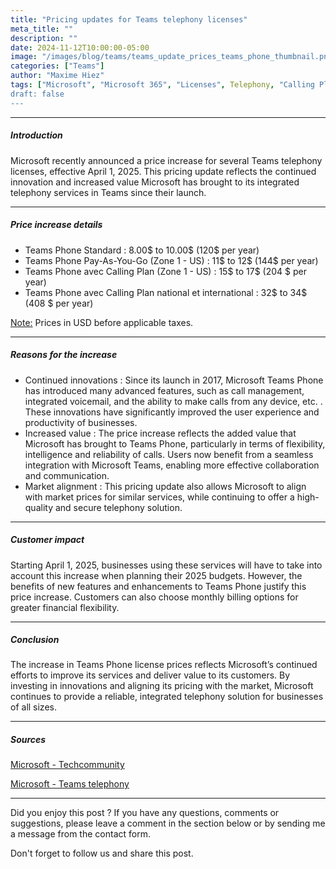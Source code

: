 ```yaml
---
title: "Pricing updates for Teams telephony licenses"
meta_title: ""
description: ""
date: 2024-11-12T10:00:00-05:00
image: "/images/blog/teams/teams_update_prices_teams_phone_thumbnail.png"
categories: ["Teams"]
author: "Maxime Hiez"
tags: ["Microsoft", "Microsoft 365", "Licenses", Telephony, "Calling Plan", Teams Phone Standard", "Pay-As-You-Go"]
draft: false
---
```

---

##### Introduction
Microsoft recently announced a price increase for several Teams telephony licenses, effective April 1, 2025. This pricing update reflects the continued innovation and increased value Microsoft has brought to its integrated telephony services in Teams since their launch.

---

##### Price increase details
- Teams Phone Standard : 8.00$ to 10.00$ (120$ per year)
- Teams Phone Pay-As-You-Go (Zone 1 - US) : 11$ to 12$ (144$ per year)
- Teams Phone avec Calling Plan (Zone 1 - US) : 15$ to 17$ (204 $ per year)
- Teams Phone avec Calling Plan national et international : 32$ to 34$ (408 $ per year)

<u>Note:</u> Prices in USD before applicable taxes.

---

##### Reasons for the increase
- Continued innovations : Since its launch in 2017, Microsoft Teams Phone has introduced many advanced features, such as call management, integrated voicemail, and the ability to make calls from any device, etc. . These innovations have significantly improved the user experience and productivity of businesses.
- Increased value : The price increase reflects the added value that Microsoft has brought to Teams Phone, particularly in terms of flexibility, intelligence and reliability of calls. Users now benefit from a seamless integration with Microsoft Teams, enabling more effective collaboration and communication.
- Market alignment : This pricing update also allows Microsoft to align with market prices for similar services, while continuing to offer a high-quality and secure telephony solution.

---

##### Customer impact

Starting April 1, 2025, businesses using these services will have to take into account this increase when planning their 2025 budgets. However, the benefits of new features and enhancements to Teams Phone justify this price increase. Customers can also choose monthly billing options for greater financial flexibility.

---

##### Conclusion

The increase in Teams Phone license prices reflects Microsoft’s continued efforts to improve its services and deliver value to its customers. By investing in innovations and aligning its pricing with the market, Microsoft continues to provide a reliable, integrated telephony solution for businesses of all sizes.

---

##### Sources
[Microsoft - Techcommunity](https://techcommunity.microsoft.com/blog/microsoft_365blog/flexible-billing-for-microsoft-365-copilot-pricing-updates-for-annual-subscripti/4288536?wt.mc_id=MVP_315241)

[Microsoft - Teams telephony](https://www.microsoft.com/en-us/microsoft-teams/microsoft-teams-phone)

---


Did you enjoy this post ? If you have any questions, comments or suggestions, please leave a comment in the section below or by sending me a message from the contact form.

Don't forget to follow us and share this post.